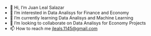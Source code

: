 - 👋 Hi, I’m Juan Leal Salazar
- 👀 I’m interested in Data Analisys for Finance and Economy
- 🌱 I’m currently learning Data Analisys and Machine Learning
- 💞️ I’m looking to collaborate on Data Analisys for Economy Projects
- 📫 How to reach me jleals.1145@gmail.com

<!---
Abstrvktx/Abstrvktx is a ✨ special ✨ repository because its `README.md` (this file) appears on your GitHub profile.
You can click the Preview link to take a look at your changes.
--->
